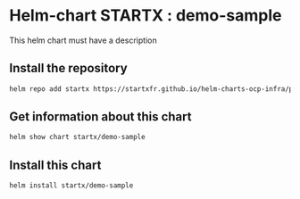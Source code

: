 # Helm-chart STARTX : demo-sample

This helm chart must have a description

## Install the repository

```bash
helm repo add startx https://startxfr.github.io/helm-charts-ocp-infra/packages/
```

## Get information about this chart

```bash
helm show chart startx/demo-sample
```

## Install this chart

```bash
helm install startx/demo-sample
```
